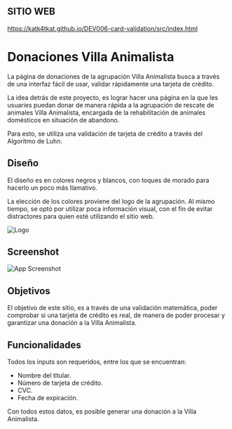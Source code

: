 
## SITIO WEB
https://katk4tkat.github.io/DEV006-card-validation/src/index.html
# Donaciones Villa Animalista


La página de donaciones de la agrupación Villa Animalista busca a través de una interfaz fácil de usar, validar rápidamente una tarjeta de crédito. 

La idea detrás de este proyecto, es lograr hacer una página en la que les usuaries puedan donar de manera rápida a la agrupación de rescate de animales Villa Animalista, encargada de la rehabilitación de animales domésticos en situación de abandono. 

Para esto, se utiliza una validación de tarjeta de crédito a través del Algoritmo de Luhn.
## Diseño

El diseño es en colores negros y blancos, con toques de morado para hacerlo un poco más llamativo. 

La elección de los colores proviene del logo de la agrupación. Al mismo tiempo, se optó por utilizar poca información visual, con el fin de evitar distractores para quien esté utilizando el sitio web.


![Logo](https://ibb.co/VDBTKXy)


## Screenshot

![App Screenshot](https://ibb.co/XkSrgGt)


## Objetivos  

El objetivo de este sitio, es a través de una validación matemática, poder comprobar si una tarjeta de crédito es real, de manera de poder procesar y garantizar una donación a la Villa Animalista.
## Funcionalidades

Todos los inputs son requeridos, entre los que se encuentran:

- Nombre del titular. 
- Número de tarjeta de crédito. 
- CVC.
- Fecha de expiración. 

Con todos estos datos, es posible generar una donación a la Villa Animalista. 